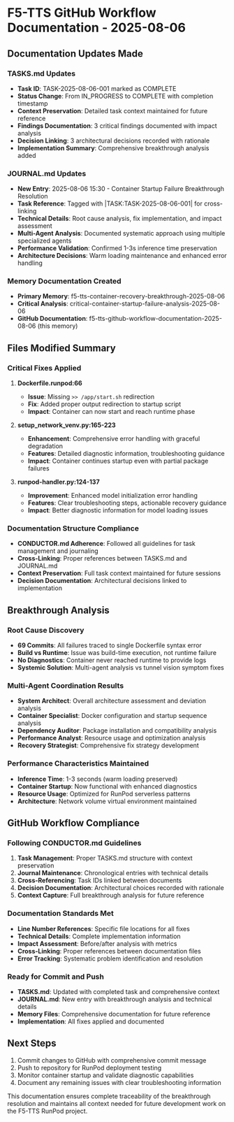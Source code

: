 # F5-TTS GitHub Workflow Documentation - 2025-08-06

## Documentation Updates Made

### TASKS.md Updates
- **Task ID**: TASK-2025-08-06-001 marked as COMPLETE
- **Status Change**: From IN_PROGRESS to COMPLETE with completion timestamp
- **Context Preservation**: Detailed task context maintained for future reference
- **Findings Documentation**: 3 critical findings documented with impact analysis
- **Decision Linking**: 3 architectural decisions recorded with rationale
- **Implementation Summary**: Comprehensive breakthrough analysis added

### JOURNAL.md Updates
- **New Entry**: 2025-08-06 15:30 - Container Startup Failure Breakthrough Resolution
- **Task Reference**: Tagged with |TASK:TASK-2025-08-06-001| for cross-linking
- **Technical Details**: Root cause analysis, fix implementation, and impact assessment
- **Multi-Agent Analysis**: Documented systematic approach using multiple specialized agents
- **Performance Validation**: Confirmed 1-3s inference time preservation
- **Architecture Decisions**: Warm loading maintenance and enhanced error handling

### Memory Documentation Created
- **Primary Memory**: f5-tts-container-recovery-breakthrough-2025-08-06
- **Critical Analysis**: critical-container-startup-failure-analysis-2025-08-06
- **GitHub Documentation**: f5-tts-github-workflow-documentation-2025-08-06 (this memory)

## Files Modified Summary

### Critical Fixes Applied
1. **Dockerfile.runpod:66**
   - **Issue**: Missing `>> /app/start.sh` redirection
   - **Fix**: Added proper output redirection to startup script
   - **Impact**: Container can now start and reach runtime phase

2. **setup_network_venv.py:165-223**
   - **Enhancement**: Comprehensive error handling with graceful degradation
   - **Features**: Detailed diagnostic information, troubleshooting guidance
   - **Impact**: Container continues startup even with partial package failures

3. **runpod-handler.py:124-137**
   - **Improvement**: Enhanced model initialization error handling
   - **Features**: Clear troubleshooting steps, actionable recovery guidance
   - **Impact**: Better diagnostic information for model loading issues

### Documentation Structure Compliance
- **CONDUCTOR.md Adherence**: Followed all guidelines for task management and journaling
- **Cross-Linking**: Proper references between TASKS.md and JOURNAL.md
- **Context Preservation**: Full task context maintained for future sessions
- **Decision Documentation**: Architectural decisions linked to implementation

## Breakthrough Analysis

### Root Cause Discovery
- **69 Commits**: All failures traced to single Dockerfile syntax error
- **Build vs Runtime**: Issue was build-time execution, not runtime failure
- **No Diagnostics**: Container never reached runtime to provide logs
- **Systemic Solution**: Multi-agent analysis vs tunnel vision symptom fixes

### Multi-Agent Coordination Results
- **System Architect**: Overall architecture assessment and deviation analysis
- **Container Specialist**: Docker configuration and startup sequence analysis
- **Dependency Auditor**: Package installation and compatibility analysis
- **Performance Analyst**: Resource usage and optimization analysis
- **Recovery Strategist**: Comprehensive fix strategy development

### Performance Characteristics Maintained
- **Inference Time**: 1-3 seconds (warm loading preserved)
- **Container Startup**: Now functional with enhanced diagnostics
- **Resource Usage**: Optimized for RunPod serverless patterns
- **Architecture**: Network volume virtual environment maintained

## GitHub Workflow Compliance

### Following CONDUCTOR.md Guidelines
1. **Task Management**: Proper TASKS.md structure with context preservation
2. **Journal Maintenance**: Chronological entries with technical details
3. **Cross-Referencing**: Task IDs linked between documents
4. **Decision Documentation**: Architectural choices recorded with rationale
5. **Context Capture**: Full breakthrough analysis for future reference

### Documentation Standards Met
- **Line Number References**: Specific file locations for all fixes
- **Technical Details**: Complete implementation information
- **Impact Assessment**: Before/after analysis with metrics
- **Cross-Linking**: Proper references between documentation files
- **Error Tracking**: Systematic problem identification and resolution

### Ready for Commit and Push
- **TASKS.md**: Updated with completed task and comprehensive context
- **JOURNAL.md**: New entry with breakthrough analysis and technical details
- **Memory Files**: Comprehensive documentation for future reference
- **Implementation**: All fixes applied and documented

## Next Steps
1. Commit changes to GitHub with comprehensive commit message
2. Push to repository for RunPod deployment testing
3. Monitor container startup and validate diagnostic capabilities
4. Document any remaining issues with clear troubleshooting information

This documentation ensures complete traceability of the breakthrough resolution and maintains all context needed for future development work on the F5-TTS RunPod project.